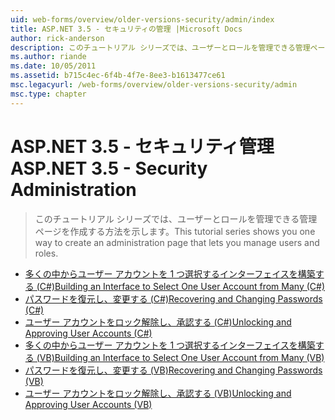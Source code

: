 ```yaml
---
uid: web-forms/overview/older-versions-security/admin/index
title: ASP.NET 3.5 - セキュリティの管理 |Microsoft Docs
author: rick-anderson
description: このチュートリアル シリーズでは、ユーザーとロールを管理できる管理ページを作成する方法を示します。
ms.author: riande
ms.date: 10/05/2011
ms.assetid: b715c4ec-6f4b-4f7e-8ee3-b1613477ce61
msc.legacyurl: /web-forms/overview/older-versions-security/admin
msc.type: chapter
---
```

<a name="aspnet-35---security-administration"></a><span data-ttu-id="5a9ca-103">ASP.NET 3.5 - セキュリティ管理</span><span class="sxs-lookup"><span data-stu-id="5a9ca-103">ASP.NET 3.5 - Security Administration</span></span>
====================
> <span data-ttu-id="5a9ca-104">このチュートリアル シリーズでは、ユーザーとロールを管理できる管理ページを作成する方法を示します。</span><span class="sxs-lookup"><span data-stu-id="5a9ca-104">This tutorial series shows you one way to create an administration page that lets you manage users and roles.</span></span>


- [<span data-ttu-id="5a9ca-105">多くの中からユーザー アカウントを 1 つ選択するインターフェイスを構築する (C#)</span><span class="sxs-lookup"><span data-stu-id="5a9ca-105">Building an Interface to Select One User Account from Many (C#)</span></span>](building-an-interface-to-select-one-user-account-from-many-cs.md)
- [<span data-ttu-id="5a9ca-106">パスワードを復元し、変更する (C#)</span><span class="sxs-lookup"><span data-stu-id="5a9ca-106">Recovering and Changing Passwords (C#)</span></span>](recovering-and-changing-passwords-cs.md)
- [<span data-ttu-id="5a9ca-107">ユーザー アカウントをロック解除し、承認する (C#)</span><span class="sxs-lookup"><span data-stu-id="5a9ca-107">Unlocking and Approving User Accounts (C#)</span></span>](unlocking-and-approving-user-accounts-cs.md)
- [<span data-ttu-id="5a9ca-108">多くの中からユーザー アカウントを 1 つ選択するインターフェイスを構築する (VB)</span><span class="sxs-lookup"><span data-stu-id="5a9ca-108">Building an Interface to Select One User Account from Many (VB)</span></span>](building-an-interface-to-select-one-user-account-from-many-vb.md)
- [<span data-ttu-id="5a9ca-109">パスワードを復元し、変更する (VB)</span><span class="sxs-lookup"><span data-stu-id="5a9ca-109">Recovering and Changing Passwords (VB)</span></span>](recovering-and-changing-passwords-vb.md)
- [<span data-ttu-id="5a9ca-110">ユーザー アカウントをロック解除し、承認する (VB)</span><span class="sxs-lookup"><span data-stu-id="5a9ca-110">Unlocking and Approving User Accounts (VB)</span></span>](unlocking-and-approving-user-accounts-vb.md)
